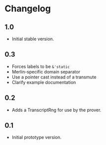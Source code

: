 # Changelog

## 1.0

* Initial stable version.

## 0.3

* Forces labels to be `&'static`
* Merlin-specific domain separator
* Use a pointer cast instead of a transmute
* Clarify example documentation

## 0.2

* Adds a TranscriptRng for use by the prover.

## 0.1

* Initial prototype version.

